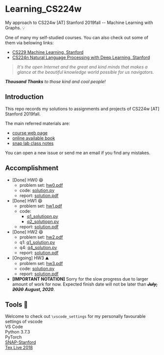 # Learning_CS224w
My approach to CS224w [AT] Stanford 2019fall -- Machine Learning with Graphs. 💡

One of many my self-studied courses. You can also check out some of them via belowing links:
- [CS229 Machine Learning, Stanford](https://github.com/LFhase/CS229)
- [CS224n Natural Language Processing with Deep Learning, Stanford](https://github.com/LFhase/Learning_CS224n)

> *It's the open Internet and the great and kind minds that makes a glance at the beautiful knowledge world possible for us navigators.*

***Thousand Thanks** to those kind and cool people!*

## Introduction 
This repo records my solutions to assignments and projects of CS224w [AT] Stanford 2019fall. <br>

The main referred materials are:
- [course web page](http://web.stanford.edu/class/cs224w/index.html#content)
- [online available book](http://www.cs.cornell.edu/home/kleinber/networks-book/)
- [snap lab class notes](https://snap-stanford.github.io/cs224w-notes/)

You can open a new issue or send me an email if you find any mistakes.

## Accomplishment 
- [Done] HW0 😄
    - problem set: [hw0.pdf](https://github.com/LFhase/Learning_CS224w/tree/master/Homework/HW0/hw0.pdf)
    - code: [solution.py](https://github.com/LFhase/Learning_CS224w/tree/master/Homework/HW0/solution.py)
    - report: [solution.pdf](https://github.com/LFhase/Learning_CS224w/tree/master/Homework/HW0/hw0_solution.pdf)
- [Done] HW1 😄
    - problem set: [hw1.pdf](https://github.com/LFhase/Learning_CS224w/tree/master/Homework/HW1/hw1.pdf)
    - code: 
        - [q1_solutiopn.py](https://github.com/LFhase/Learning_CS224w/tree/master/Homework/HW1/q1_solution.py)
        - [q2_solutiopn.py](https://github.com/LFhase/Learning_CS224w/tree/master/Homework/HW1/q2_solution.py)
    - report: [solution.pdf](https://github.com/LFhase/Learning_CS224w/tree/master/Homework/HW1/hw1_solution.pdf)
- [Done] HW2 😄
    - problem set: [hw2.pdf](https://github.com/LFhase/Learning_CS224w/tree/master/Homework/HW2/hw2.pdf)
    - q1: [q1_solution.py](https://github.com/LFhase/Learning_CS224w/tree/master/Homework/HW2/q1_solution.py)
    - q4: [q4_solution.py](https://github.com/LFhase/Learning_CS224w/tree/master/Homework/HW2/q4)
    - report: [solution.pdf](https://github.com/LFhase/Learning_CS224w/tree/master/Homework/HW2/hw2_solution.pdf)
- [Ongoing] HW3 ⛰️
    - problem set: [hw3.pdf](https://github.com/LFhase/Learning_CS224w/tree/master/Homework/HW2/hw3.pdf)
    - code: [solution.py](https://github.com/LFhase/Learning_CS224w/tree/master/Homework/HW2/solution.py)
    - report: [solution.pdf](https://github.com/LFhase/Learning_CS224w/tree/master/Homework/HW2/hw3_solution.pdf)
- **[IMPORTANT NOTATION]** Sorry for the slow progress due to larger amount of work for now. Expected finish date will not be later than <strike>***July, 2020***</strike> ***August, 2020***.

## Tools 🔨
Welcome to check out `\vscode_settings` for my personally favourable settings of vscode <br> 
VS Code <br>
Python 3.7.3 <br>
PyTorch <br>
[SNAP-Stanford](http://snap.stanford.edu/snappy/) <br>
[Tex Live 2018](http://www.tug.org/texlive/windows.html) 
